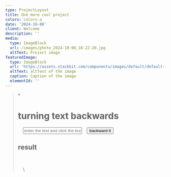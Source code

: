 ```yaml
---
type: ProjectLayout
title: One more cool project
colors: colors-a
date: '2024-10-08'
client: Welcome
description: ''
media:
  type: ImageBlock
  url: /images/photo_2024-10-08_18-22-20.jpg
  altText: Project image
featuredImage:
  type: ImageBlock
  url: 'https://assets.stackbit.com/components/images/default/default-image.png'
  altText: altText of the image
  caption: Caption of the image
  elementId: ''
---
```

> <div style="text-align: left">*   <!DOCTYPE html><html lang="uz"><head>    <meta charset="UTF-8">    <meta name="viewport" content="width=device-width, initial-scale=1.0">    <title>Matnni Teskari Aylantirish</title>    <style>        body {            font-family: Arial, sans-serif;            padding: 20px;        }        input, button {            margin: 5px 0;        }    </style></head><body>    <h1>turning text backwards</h1>    <input type="text" id="matn" placeholder="enter the text and click the button">    <button onclick="teskariAylantir()">backward it</button>    <h2>result</h2>    <p id="natija"></p>
>         \<script>        function teskariAylantir() {            var matn = document.getElementById('matn').value;            var teskariMatn = matn.split('').reverse().join('');            document.getElementById('natija').innerText = teskariMatn;        }    </script></body></html>
>
> </div>

